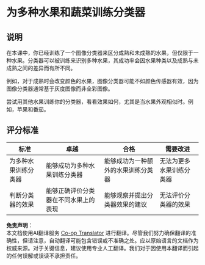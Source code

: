 <!--
CO_OP_TRANSLATOR_METADATA:
{
  "original_hash": "e74eb2fc7cc3b81916b52e957802f182",
  "translation_date": "2025-08-24T21:25:00+00:00",
  "source_file": "4-manufacturing/lessons/1-train-fruit-detector/assignment.md",
  "language_code": "zh"
}
-->
# 为多种水果和蔬菜训练分类器

## 说明

在本课中，你已经训练了一个图像分类器来区分成熟和未成熟的水果，但仅限于一种水果。分类器可以被训练来识别多种水果，其成功率会因水果种类以及成熟与未成熟之间的差异而有所不同。

例如，对于成熟时会改变颜色的水果，图像分类器可能不如颜色传感器有效，因为图像分类器通常基于灰度图像而非全彩图像。

尝试用其他水果训练你的分类器，看看效果如何，尤其是当水果外观相似时。例如，苹果和番茄。

## 评分标准

| 标准 | 卓越 | 合格 | 需要改进 |
| ---- | ---- | ---- | -------- |
| 为多种水果训练分类器 | 能够成功为多种水果训练分类器 | 能够成功为一种额外的水果训练分类器 | 无法为更多水果训练分类器 |
| 判断分类器的效果 | 能够正确评价分类器在不同水果上的表现 | 能够观察并提出分类器效果的建议 | 无法评价分类器的效果 |

**免责声明**：  
本文档使用AI翻译服务 [Co-op Translator](https://github.com/Azure/co-op-translator) 进行翻译。尽管我们努力确保翻译的准确性，但请注意，自动翻译可能包含错误或不准确之处。应以原始语言的文档作为权威来源。对于关键信息，建议使用专业人工翻译。我们对于因使用本翻译而引起的任何误解或误读不承担责任。
